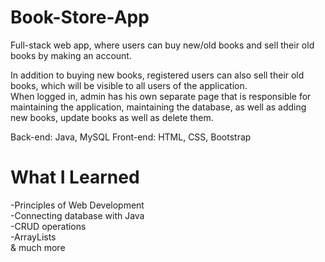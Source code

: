 # Book-Store-App
Full-stack web app, where users can buy new/old books and sell their old books by making an account. <br>

In addition to buying new books, registered users can also sell their 
old books, which will be visible to all users of the application. 
<br>When 
logged in, admin has his own separate page that is 
responsible for maintaining the application, maintaining the
database, as well as adding new books, update books as well as delete them.

Back-end: Java, MySQL
Front-end: HTML, CSS, Bootstrap


# What I Learned 
-Principles of Web Development <br>
-Connecting database with Java <br>
-CRUD operations <br>
-ArrayLists <br>
& much more

